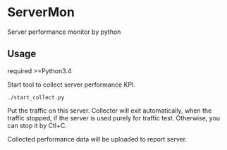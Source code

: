# ServerMon
Server performance monitor by python

## Usage
required >=Python3.4

Start tool to collect server performance KPI.
```
./start_collect.py
```

Put the traffic on this server.
Collecter will exit automatically, when the traffic stopped, if the server is used purely for traffic test.
Otherwise, you can stop it by Ctl+C.

Collected performance data will be uploaded to report server.

